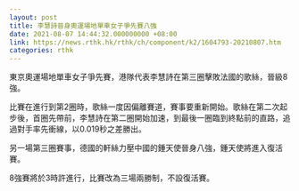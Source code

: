 ```yaml
---
layout: post
title: 李慧詩晉身奧運場地單車女子爭先賽八強
date: 2021-08-07 14:44:32.000000000 +08:00
link: https://news.rthk.hk/rthk/ch/component/k2/1604793-20210807.htm
categories: rthk
---
```


東京奧運場地單車女子爭先賽，港隊代表李慧詩在第三圈擊敗法國的歌絲，晉級8強。

比賽在進行到第2圈時，歌絲一度因偏離賽道，賽事要重新開始。歌絲在第二次起步後，首圈先帶前，李慧詩在第二圈開始加速，到最後一圈臨到終點前的直路，追過對手率先衝線，以0.019秒之差勝出。

另一場第三圈賽事，德國的軒絲力壓中國的鍾天使晉身八強，鍾天使將進入復活賽。

8強賽將於3時許進行，比賽改為三場兩勝制，不設復活賽。
